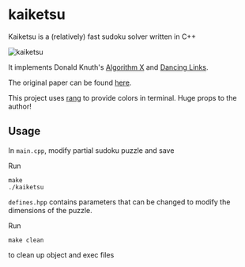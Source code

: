 # kaiketsu

Kaiketsu is a (relatively) fast sudoku solver written in C++

![kaiketsu](https://github.com/2bit-hack/kaiketsu/img/kaiket2.png "kaiketsu")

It implements Donald Knuth's [Algorithm X](https://en.wikipedia.org/wiki/Knuth%27s_Algorithm_X "algo x")
and [Dancing Links](https://en.wikipedia.org/wiki/Dancing_Links "dancing links").

The original paper can be found [here](https://arxiv.org/abs/cs/0011047 "dlx paper").

This project uses [rang](https://github.com/agauniyal/rang "rang") to provide colors in terminal.
Huge props to the author!

## Usage

In `main.cpp`, modify partial sudoku puzzle and save

Run
```
make
./kaiketsu
```

`defines.hpp` contains parameters that can be changed to modify the dimensions of the puzzle.

Run
```
make clean
```
to clean up object and exec files